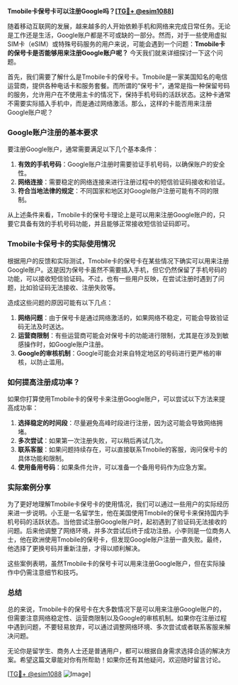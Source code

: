 **Tmobile卡保号卡可以注册Google吗？[[TG💪+ @esim1088](https://t.me/s/esim1088)]**

随着移动互联网的发展，越来越多的人开始依赖手机和网络来完成日常任务。无论是工作还是生活，Google账户都是不可或缺的一部分。然而，对于一些使用虚拟SIM卡（eSIM）或特殊号码服务的用户来说，可能会遇到一个问题：**Tmobile卡的保号卡是否能够用来注册Google账户呢？** 今天我们就来详细探讨一下这个问题。

首先，我们需要了解什么是Tmobile卡的保号卡。Tmobile是一家美国知名的电信运营商，提供各种电话卡和服务套餐。而所谓的“保号卡”，通常是指一种保留号码的服务，允许用户在不使用主卡的情况下，保持手机号码的活跃状态。这种卡通常不需要实际插入手机中，而是通过网络激活。那么，这样的卡能否用来注册Google账户呢？

### Google账户注册的基本要求

要注册Google账户，通常需要满足以下几个基本条件：

1. **有效的手机号码**：Google账户注册时需要验证手机号码，以确保账户的安全性。
2. **网络连接**：需要稳定的网络连接来进行注册过程中的短信验证码接收和验证。
3. **符合当地法律的规定**：不同国家和地区对Google账户注册可能有不同的限制。

从上述条件来看，Tmobile卡的保号卡理论上是可以用来注册Google账户的，只要它具备有效的手机号码功能，并且能够正常接收短信验证码即可。

### Tmobile卡保号卡的实际使用情况

根据用户的反馈和实际测试，Tmobile卡的保号卡在某些情况下确实可以用来注册Google账户。这是因为保号卡虽然不需要插入手机，但它仍然保留了手机号码的功能，可以接收短信验证码。不过，也有一些用户反映，在尝试注册时遇到了问题，比如验证码无法接收、注册失败等。

造成这些问题的原因可能有以下几点：

1. **网络问题**：由于保号卡是通过网络激活的，如果网络不稳定，可能会导致验证码无法及时送达。
2. **运营商限制**：有些运营商可能会对保号卡的功能进行限制，尤其是在涉及到敏感操作时，如Google账户注册。
3. **Google的审核机制**：Google可能会对来自特定地区的号码进行更严格的审核，以防止滥用。

### 如何提高注册成功率？

如果你打算使用Tmobile卡的保号卡来注册Google账户，可以尝试以下方法来提高成功率：

1. **选择稳定的时间段**：尽量避免高峰时段进行注册，因为这可能会导致网络拥堵。
2. **多次尝试**：如果第一次注册失败，可以稍后再试几次。
3. **联系客服**：如果问题持续存在，可以直接联系Tmobile的客服，询问保号卡的具体功能和限制。
4. **使用备用号码**：如果条件允许，可以准备一个备用号码作为应急方案。

### 实际案例分享

为了更好地理解Tmobile卡保号卡的使用情况，我们可以通过一些用户的实际经历来进一步说明。小王是一名留学生，他在美国使用Tmobile的保号卡来保持国内手机号码的活跃状态。当他尝试注册Google账户时，起初遇到了验证码无法接收的问题。后来他调整了网络环境，并多次尝试后终于成功注册。小李则是一位商务人士，他在欧洲使用Tmobile的保号卡，但发现Google账户注册一直失败。最终，他选择了更换号码并重新注册，才得以顺利解决。

这些案例表明，虽然Tmobile卡的保号卡可以用来注册Google账户，但在实际操作中仍需注意细节和技巧。

### 总结

总的来说，Tmobile卡的保号卡在大多数情况下是可以用来注册Google账户的，但需要注意网络稳定性、运营商限制以及Google的审核机制。如果你在注册过程中遇到问题，不要轻易放弃，可以通过调整网络环境、多次尝试或者联系客服来解决问题。

无论你是留学生、商务人士还是普通用户，都可以根据自身需求选择合适的解决方案。希望这篇文章能对你有所帮助！如果你还有其他疑问，欢迎随时留言讨论。

[[TG💪+ @esim1088](https://t.me/s/esim1088) ![Image](https://i.postimg.cc/4NQfJmqS/Snipaste-2025-05-13-00-14-12.png)]